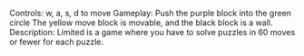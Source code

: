 Controls:
w, a, s, d to move
Gameplay:
Push the purple block into the green circle
The yellow move block is movable, and the black block is a wall.
Description:
Limited is a game where you have to solve puzzles in 60 moves or fewer for each puzzle.
